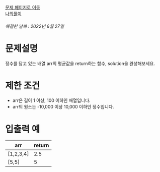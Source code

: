 [문제 페이지로 이동](https://programmers.co.kr/learn/courses/30/lessons/12944)   
[나의풀이](https://github.com/HK-An/coding_practice/blob/main/CodingPractice/programmers-lv1-get_average/src/main/java/kr/hk/Solution.java)
###### 해결한 날짜 : 2022년 6월 27일
# 문제설명
정수를 담고 있는 배열 arr의 평균값을 return하는 함수, solution을 완성해보세요.

# 제한 조건
- arr은 길이 1 이상, 100 이하인 배열입니다.
- arr의 원소는 -10,000 이상 10,000 이하인 정수입니다.


# 입출력 예
|arr|return|
|-|-|
|[1,2,3,4]|2.5|
|[5,5]|5|
